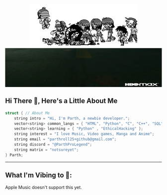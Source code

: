 <p align="center">
  <img src="https://github.com/ParthProLegend/ParthProLegend/raw/main/myheader.gif"> <!--alt="GIF of Zombie Apocalypse, Contains Gore"> -->
  <img width="100%" height="125px" src="https://github.com/ParthProLegend/ParthProLegend/raw/main/myfooter.gif" alt="GIF of Dance Floor">
  <!--img width="100%" height="50px" src="https://www.seekpng.com/png/full/36-364027_grid-transparent-vaporwave-floor.png" alt="GIF Spelling Out Maddy"-->
</p>

## Hi There 👋, Here's a Little About Me
```c++
struct { // About Me
    string intro = "Hi, I'm Parth, a newbie developer.";
    vector<string> common_langs = { "HTML", "Python", "C", "C++", "SQL"};
    vector<string> learning = { "Python" , "EthicalHacking" };
    string interest = "I love Music, Video games, Manga and Anime";
    string email = "parthroll25+github@gmail.com";
    string discord = "@ParthProLegend";
    string matrix = "notsureyet";
} Parth;
```

<!-- <img src="https://img.shields.io/badge/Discord-5865F2?style=for-the-badge&logo=discord&logoColor=white" /> <img src="https://img.shields.io/badge/ProtonMail-8B89CC?style=for-the-badge&logo=protonmail&logoColor=white" /> <img src="https://img.shields.io/badge/matrix-000000?style=for-the-badge&logo=Matrix&logoColor=white" /> -->
---
## What I'm Vibing to 🎵:

<!-- [![Spotify](https://readme-spotify-git-master-xm4ddy.vercel.app/api/spotify/?background_color=0d1117&border_color=ffffff)](https://open.spotify.com/user/mocwilcox) -->
Apple Music doesn't support this yet.
